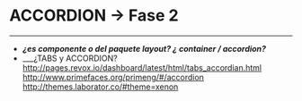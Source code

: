 # ACCORDION -> Fase 2
---
- ___¿es componente o del paquete layout? ¿ container / accordion?___
- ___¿TABS y ACCORDION?
http://pages.revox.io/dashboard/latest/html/tabs_accordian.html
http://www.primefaces.org/primeng/#/accordion
http://themes.laborator.co/#theme=xenon

